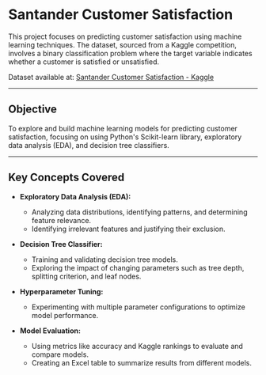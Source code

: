 # Santander Customer Satisfaction

This project focuses on predicting customer satisfaction using machine learning techniques. The dataset, sourced from a Kaggle competition, involves a binary classification problem where the target variable indicates whether a customer is satisfied or unsatisfied.

Dataset available at: [Santander Customer Satisfaction - Kaggle](https://www.kaggle.com/c/santander-customer-satisfaction)

---

## Objective
To explore and build machine learning models for predicting customer satisfaction, focusing on using Python's Scikit-learn library, exploratory data analysis (EDA), and decision tree classifiers.

---

## Key Concepts Covered
- **Exploratory Data Analysis (EDA):**
  - Analyzing data distributions, identifying patterns, and determining feature relevance.
  - Identifying irrelevant features and justifying their exclusion.

- **Decision Tree Classifier:**
  - Training and validating decision tree models.
  - Exploring the impact of changing parameters such as tree depth, splitting criterion, and leaf nodes.

- **Hyperparameter Tuning:**
  - Experimenting with multiple parameter configurations to optimize model performance.

- **Model Evaluation:**
  - Using metrics like accuracy and Kaggle rankings to evaluate and compare models.
  - Creating an Excel table to summarize results from different models.

